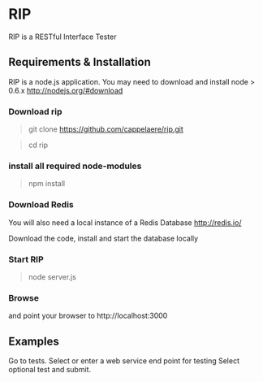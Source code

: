 # RIP

RIP is a RESTful Interface Tester

## Requirements & Installation

RIP is a node.js application.
You may need to download and install node > 0.6.x
http://nodejs.org/#download

### Download rip
> git clone https://github.com/cappelaere/rip.git

> cd rip

### install all required node-modules
> npm install

### Download Redis
You will also need a local instance of a Redis Database
http://redis.io/

Download the code, install and start the database locally

### Start RIP
> node server.js

### Browse
and point your browser to http://localhost:3000 

## Examples

Go to tests.  Select or enter a web service end point for testing
Select optional test and submit.

